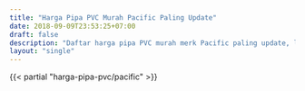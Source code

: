 ```yaml
---
title: "Harga Pipa PVC Murah Pacific Paling Update"
date: 2018-09-09T23:53:25+07:00
draft: false
description: "Daftar harga pipa PVC murah merk Pacific paling update, langsung dari distributor pipa PVC Jakarta. Beli pipa PVC dari supplier terpercaya di depoharga."
layout: "single"
---
```


{{< partial "harga-pipa-pvc/pacific" >}}